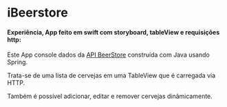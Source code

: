 # iBeerstore
#### Experiência, App feito em swift com storyboard, tableView e requisições http:

  Este App console dados da [API BeerStore](https://github.com/Lipe1994/BeerStore) construída com Java usando Spring.
  
  Trata-se de uma lista de cervejas em uma TableView que é carregada via HTTP.
  
  Também é possível adicionar, editar e remover cervejas dinâmicamente.


